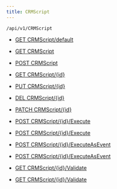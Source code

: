 ```yaml
---
title: CRMScript
---
```


```http
/api/v1/CRMScript
```




* [GET CRMScript/default](v1CRMScriptEntity_DefaultCRMScriptEntity.md)

* [GET CRMScript](v1CRMScriptEntity_GetAll.md)

* [POST CRMScript](v1CRMScriptEntity_PostCRMScriptEntity.md)

* [GET CRMScript/{id}](v1CRMScriptEntity_GetCRMScriptEntity.md)

* [PUT CRMScript/{id}](v1CRMScriptEntity_PutCRMScriptEntity.md)

* [DEL CRMScript/{id}](v1CRMScriptEntity_DeleteCRMScriptEntity.md)

* [PATCH CRMScript/{id}](v1CRMScriptEntity_PatchCRMScriptEntity.md)

* [POST CRMScript/{id}/Execute](v1CRMScriptEntity_ExecuteScript.md)

* [POST CRMScript/{id}/Execute](v1CRMScriptEntity_ExecuteScriptByUniqueId.md)

* [POST CRMScript/{id}/ExecuteAsEvent](v1CRMScriptEntity_ExecuteScriptAsEvent.md)

* [POST CRMScript/{id}/ExecuteAsEvent](v1CRMScriptEntity_ExecuteScriptAsEventByUniqueId.md)

* [GET CRMScript/{id}/Validate](v1CRMScriptEntity_ValidateScript.md)

* [GET CRMScript/{id}/Validate](v1CRMScriptEntity_ValidateScriptByUniqueId.md)